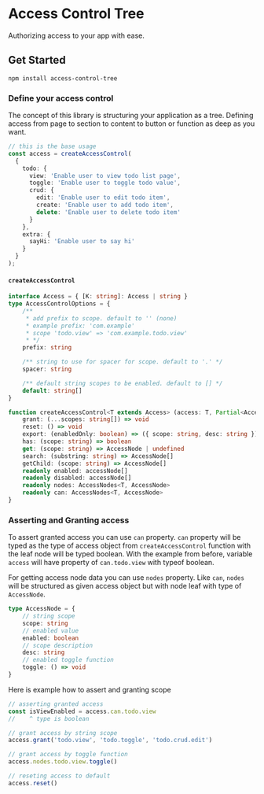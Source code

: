 # Access Control Tree

Authorizing access to your app with ease.

## Get Started

```
npm install access-control-tree
```

### Define your access control

The concept of this library is structuring your application as a tree. Defining access from page to section to content to button or function as deep as you want.

``` ts
// this is the base usage
const access = createAccessControl(
  {
    todo: {
      view: 'Enable user to view todo list page',
      toggle: 'Enable user to toggle todo value',
      crud: {
        edit: 'Enable user to edit todo item',
        create: 'Enable user to add todo item',
        delete: 'Enable user to delete todo item'
      }
    },
    extra: {
      sayHi: 'Enable user to say hi'
    }
  }
);
```

#### `createAccessControl`

``` ts
interface Access = { [K: string]: Access | string }
type AccessControlOptions = {
	/** 
     * add prefix to scope. default to '' (none) 
     * example prefix: 'com.example'
     * scope 'todo.view' => 'com.example.todo.view'
     * */
	prefix: string

	/** string to use for spacer for scope. default to '.' */
	spacer: string

	/** default string scopes to be enabled. default to [] */
	default: string[]
}

function createAccessControl<T extends Access> (access: T, Partial<AccessControlOptions>): {
    grant: (...scopes: string[]) => void
    reset: () => void
    export: (enabledOnly: boolean) => ({ scope: string, desc: string })[]
    has: (scope: string) => boolean
    get: (scope: string) => AccessNode | undefined
    search: (substring: string) => AccessNode[]
    getChild: (scope: string) => AccessNode[]
    readonly enabled: accessNode[]
    readonly disabled: accessNode[]
    readonly nodes: AccessNodes<T, AccessNode>
    readonly can: AccessNodes<T, AccessNode>
}
```

### Asserting and Granting access

To assert granted access you can use `can` property. `can` property will be typed as the type of access object from `createAccessControl` function with the leaf node will be typed boolean. With the example from before, variable `access` will have property of `can.todo.view` with typeof boolean.

For getting access node data you can use `nodes` property. Like `can`, `nodes` will be structured as given access object but with node leaf with type of `AccessNode`.
``` ts
type AccessNode = {
    // string scope
    scope: string
    // enabled value
    enabled: boolean
    // scope description
    desc: string
    // enabled toggle function
    toggle: () => void 
}
```

Here is example how to assert and granting scope

``` ts
// asserting granted access
const isViewEnabled = access.can.todo.view
//    ^ type is boolean

// grant access by string scope
access.grant('todo.view', 'todo.toggle', 'todo.crud.edit')

// grant access by toggle function
access.nodes.todo.view.toggle()

// reseting access to default
access.reset()
```
